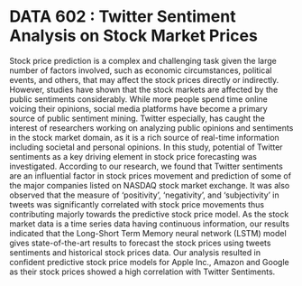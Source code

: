 # DATA 602 : Twitter Sentiment Analysis on Stock Market Prices
Stock price prediction is a complex and challenging task given the large number of factors involved, such as economic circumstances, political events, and others, that may affect the stock prices directly or indirectly. However, studies have shown that the stock markets are affected by the public sentiments considerably. While more people spend time online voicing their opinions, social media platforms have become a primary source of public sentiment mining. Twitter especially, has caught the interest of researchers working on analyzing public opinions and sentiments in the stock market domain, as it is a rich source of real-time information including societal and personal opinions. 
In this study, potential of Twitter sentiments as a key driving element in stock price forecasting was investigated. According to our research, we found that Twitter sentiments are an influential factor in stock prices movement and prediction of some of the major companies listed on NASDAQ stock market exchange. It was also observed that the measure of ‘positivity’, ‘negativity’, and ‘subjectivity’ in tweets was significantly correlated with stock price movements thus contributing majorly towards the predictive stock price model. 
As the stock market data is a time series data having continuous information, our results indicated that the Long-Short Term Memory neural network (LSTM) model gives state-of-the-art results to forecast the stock prices using tweets sentiments and historical stock prices data. Our analysis resulted in confident predictive stock price models for Apple Inc., Amazon and Google as their stock prices showed a high correlation with Twitter Sentiments.
